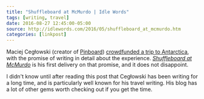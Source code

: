 ```yaml
---
title: "Shuffleboard at McMurdo | Idle Words"
tags: [writing, travel]
date: 2016-08-27 12:45:00-05:00
source: http://idlewords.com/2016/05/shuffleboard_at_mcmurdo.htm
categories: [linkpost]
---
```


Maciej Cegłowski (creator of [Pinboard](http://pinboard.in)) [crowdfunded a trip to Antarctica](https://www.kickstarter.com/projects/431908798/send-idle-words-to-antarctica), with the promise of writing in detail about the experience. <cite>[Shuffleboard at McMurdo](http://idlewords.com/2016/05/shuffleboard_at_mcmurdo.htm)</cite> is his first delivery on that promise, and it does not disappoint.

I didn't know until after reading this post that Cegłowski has been writing for a long time, and is particularly well known for his travel writing. His blog has a lot of other gems worth checking out if you get the time.

